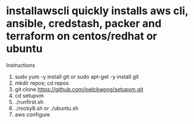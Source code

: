 # installawscli quickly installs aws cli, ansible, credstash, packer and terraform on centos/redhat or ubuntu
Instructions
1. sudo yum -y install git or sudo apt-get -y install git
2. mkdir repos; cd repos
3. git clone https://github.com/joelckwong/setupvm.git
4. cd setupvm
5. ./runfirst.sh
6. ./rocky8.sh or ./ubuntu.sh
7. aws configure
